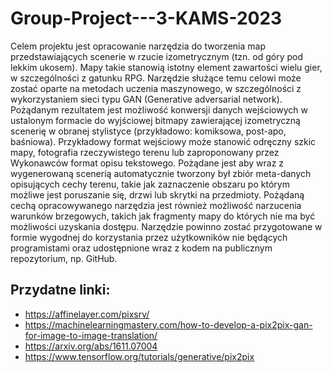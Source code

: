 # Group-Project---3-KAMS-2023

Celem projektu jest opracowanie narzędzia do tworzenia map przedstawiających scenerie w rzucie izometrycznym (tzn. od góry pod lekkim ukosem). 
Mapy takie stanowią istotny element zawartości wielu gier, w szczególności z gatunku RPG.
Narzędzie służące temu celowi może zostać oparte na metodach uczenia maszynowego, w szczególności z wykorzystaniem sieci typu GAN (Generative adversarial network).
Pożądanym rezultatem jest możliwość konwersji danych wejściowych w ustalonym formacie do wyjściowej bitmapy zawierającej izometryczną scenerię w obranej stylistyce (przykładowo: komiksowa, post-apo, baśniowa). Przykładowy format wejściowy może stanowić odręczny szkic mapy, fotografia rzeczywistego terenu lub zaproponowany przez Wykonawców format opisu tekstowego. Pożądane jest aby wraz z wygenerowaną scenerią automatycznie tworzony był zbiór meta-danych opisujących cechy terenu, takie jak zaznaczenie obszaru po którym możliwe jest poruszanie się, drzwi lub skrytki na przedmioty. Pożądaną cechą opracowywanego narzędzia jest również możliwość narzucenia warunków brzegowych, takich jak fragmenty mapy do których nie ma być możliwości uzyskania dostępu.
Narzędzie powinno zostać przygotowane w formie wygodnej do korzystania przez użytkowników nie będących programistami oraz udostępnione wraz z kodem na publicznym repozytorium, np. GitHub.

## Przydatne linki:
 - https://affinelayer.com/pixsrv/
 - https://machinelearningmastery.com/how-to-develop-a-pix2pix-gan-for-image-to-image-translation/
 - https://arxiv.org/abs/1611.07004
 - https://www.tensorflow.org/tutorials/generative/pix2pix
